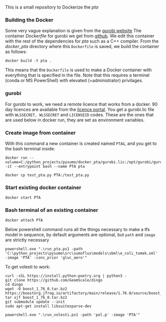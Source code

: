 This is a small repository to Dockerize the _pta_

### Building the Docker
Some very vague explanation is given from the [gurobi website](https://hub.docker.com/r/gurobi/optimizer)
The container _Dockerfile_ for gurobi we get from [github](https://github.com/Gurobi/docker-optimizer/blob/master/9.5.2/Dockerfile).
We edit this container with the rest of the dependencies for _pta_ such as a C++ compiler.
From the _docker_pta_ directory where this `Dockerfile` is saved, we build the container as follows:
```
docker build -t pta . 
```
This means that the `Dockerfile` is used to make a Docker container with everything that is specified in the file.
Note that this requires a terminel (conda or MS PowerShell) with elevated (=administrator) privilages.

### gurobi
For gurobi to work, we need a remote licence that works from a docker. 
90 day licences are available from the [licence portal](https://portal.gurobi.com/iam/licenses/list).
You get a gurobi.lic file with `WLSSECRET, WLSSECRET` and `LICENSEID` codes.
These are the ones that are used below in docker run, they are set as environment variables.

### Create image from container
With this command a new container is created named `PTAG`, and you get to the bash terminal inside:
```
docker run --volume=C:/python_projects/pysumo/docker_pta/gurobi.lic:/opt/gurobi/gurobi.lic:ro -it --entrypoint bash --name PTA pta
```

```
docker cp test_pta.py PTA:/test_pta.py
```


### Start existing docker container
```
docker start PTA
```

### Bash terminal of an existing container
```
docker attach PTA
```

Below powershell command runs all the things necessary to make a tfs model in sequence, 
by default arguments are optional, but `path` and `image` are strictly necessary
```
powershell.exe ".\run_pta.ps1 -path 'C:\python_projects\pysumo\src\sumoflux\models\sbml\e_coli_tomek.xml' 
-image 'PTA' -conc_prior 'gluc_aero'"
```


To get volesti to work:
```
curl -sSL https://install.python-poetry.org | python3 -
git clone https://github.com/GeomScale/dingo
cd dingo
wget -O boost_1_76_0.tar.bz2 https://boostorg.jfrog.io/artifactory/main/release/1.76.0/source/boost_1_76_0.tar.bz2
tar xjf boost_1_76_0.tar.bz2
git submodule update --init
sudo apt-get install libsuitesparse-dev
```


```
powershell.exe ".\run_volesti.ps1 -path 'pol.p' -image 'PTA'"
```